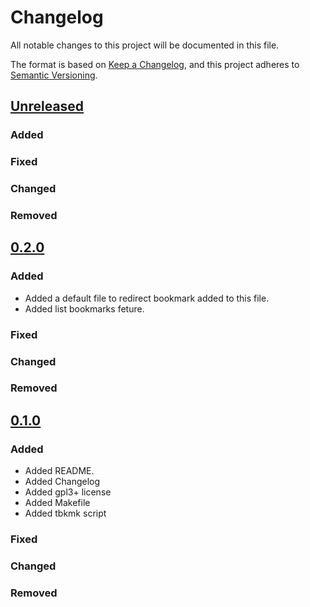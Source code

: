 # Changelog

All notable changes to this project will be documented in this file.

The format is based on [Keep a Changelog](https://keepachangelog.com/en/1.0.0/),
and this project adheres to [Semantic Versioning](https://semver.org/spec/v2.0.0.html).

## [Unreleased]

### Added

### Fixed

### Changed

### Removed

## [0.2.0]

### Added

* Added a default file to redirect bookmark added to this file.
* Added list bookmarks feture.

### Fixed

### Changed

### Removed

## [0.1.0]

### Added 

* Added README.
* Added Changelog
* Added gpl3+ license
* Added Makefile
* Added tbkmk script

### Fixed

### Changed

### Removed

[unreleased]: https://github.com/TinyToolSH/tbkmk/compare/0.2.0...HEAD
[0.2.0]: https://github.com/TinyToolSH/tbkmk/compare/0.1.0...0.2.0
[0.1.0]: https://github.com/TinyToolSH/tbkmk/releases/tag/0.1.0
